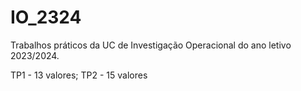 # IO_2324

Trabalhos práticos da UC de Investigação Operacional do ano letivo 2023/2024.

TP1 - 13 valores; 
TP2 - 15 valores
